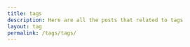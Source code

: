 ```yaml
---
title: tags
description: Here are all the posts that related to tags
layout: tag
permalink: /tags/tags/
---
```

